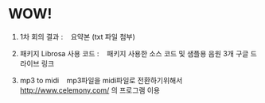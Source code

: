 # WOW!

1. 1차 회의 결과 :
    요약본 (txt 파일 첨부)

2. 패키지 Librosa 사용 코드 :
    패키지 사용한 소스 코드 및 샘플용 음원 3개 구글 드라이브 링크

3. mp3 to midi
    mp3파일을 midi파일로 전환하기위해서 http://www.celemony.com/ 의 프로그램 이용
